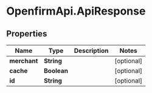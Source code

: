 # OpenfirmApi.ApiResponse

## Properties

Name | Type | Description | Notes
------------ | ------------- | ------------- | -------------
**merchant** | **String** |  | [optional] 
**cache** | **Boolean** |  | [optional] 
**id** | **String** |  | [optional] 


